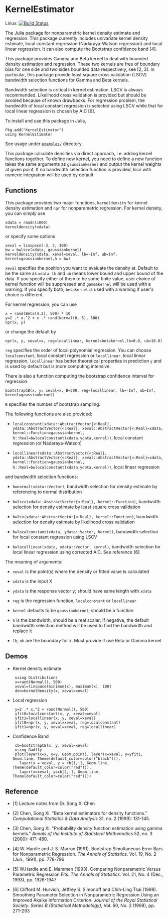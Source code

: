 # KernelEstimator

Linux: [![Build Status](https://travis-ci.org/panlanfeng/KernelEstimator.jl.svg?branch=master)](https://travis-ci.org/panlanfeng/KernelEstimator.jl)


The Julia package for nonparametric kernel density estimate and regression. This package currently includes univariate kernel density estimate, local constant regression (Nadaraya-Watson regression) and local linear regression. It can also compute the Bootstrap confidence band [4].

This package provides Gamma and Beta kernel to deal with bounded density estimation and regression. These two kernels are free of boundary bias for one side and two sides bounded data respectively, see [2, 3]. In particular, this package provide least square cross validation (LSCV) bandwidth selection functions for Gamma and Beta kernels.

Bandwidth selection is critical in kernel estimation. LSCV is always recommended. Likelihood cross validation is provided but should be avoided because of known drawbacks. For regression problem, the bandwidth of local constant regression is selected using LSCV while that for local linear regression is chosen by AIC [6].

To install and use this package in Julia,

	Pkg.add("KernelEstimator")
	using KernelEstimator

See usage under [`examples/`](examples/) directory.

This package calculate densities via direct approach, i.e. adding kernel functions together. To define new kernel, you need to define a new function takes the same arguments as `gaussiankernel` and output the kernel weights at given point. If no bandwidth selection function is provided, lscv with numeric integration will be used by default.

## Functions
This package provides two major functions, `kerneldensity` for kernel density estimation and `npr` for nonparametric regression. For kernel density, you can simply use

	xdata = randn(1000)
	kerneldensity(xdata)

or specify some options

	xeval = linspace(-3, 3, 100)
	bw = bwlscv(xdata, gaussiankernel)
	kerneldensity(xdata, xeval=xeval, lb=-Inf, ub=Inf, kernel=gaussiankernel,h = bw)

`xeval` specifies the position you want to evaluate the density at. Default to be the same as `xdata`. `lb` and `ub` means lower bound and upper bound of the data. If you specify either of them to be some finite value, user choice of kernel function will be suppressed and `gammakernel` will be used with a warning. If you specify both, `betakernel` is used with a warning if user's choice is different.

For kernel regression, you can use

	x = rand(Beta(4,2), 500) * 10
	y=2 .* x.^2 + x .* rand(Normal(0, 5), 500)
	npr(x, y)

or change the default by

	npr(x, y, xeval=x, reg=locallinear, kernel=betakernel,lb=0.0, ub=10.0)

`reg` specifies the order of local polynomial regression. You can choose `localconstant`, local constant regression or `locallinear`, local linear regression. `locallinear` has better theoretical properties in prediction `y` and is used by default but is more computing intensive.

There is also a function computing the bootstrap confidence interval for regression.

	bootstrapCB(x, y; xeval=x, B=500, reg=locallinear, lb=-Inf, ub=Inf, kernel=gaussiankernel)

`B` specifies the number of bootstrap sampling.

 The following functions are also provided:

 - `localconstant(xdata::AbstractVector{<:Real}, ydata::AbstractVector{<:Real}; xeval::AbstractVector{<:Real}=xdata, kernel::Function=gaussiankernel, h::Real=bwlocalconstant(xdata,ydata,kernel))`, local constant regression (or Nadaraya-Watson)

 - `locallinear(xdata::AbstractVector{<:Real}, ydata::AbstractVector{<:Real}; xeval::AbstractVector{<:Real}=xdata, kernel::Function=gaussiankernel, h::Real=bwlocalconstant(xdata,ydata,kernel))`,  local linear regression

and bandwidth selection functions:

 - `bwnormal(xdata::Vector)`, bandwidth selection for density estimate by referencing to normal distribution

 - `bwlscv(xdata::AbstractVector{<:Real}, kernel::Function)`, bandwidth selection for density estimate by least square cross validation

 - `bwlcv(xdata::AbstractVector{<:Real}, kernel::Function)`, bandwidth selection for density estimate by likelihood cross validation

 - `bwlocalconstant(xdata, ydata::Vector, kernel)`, bandwidth selection for local constant regression using LSCV

 - `bwlocallinear(xdata, ydata::Vector, kernel)`, bandwidth selection for local linear regression using corrected AIC. See reference [6]



The meaning of arguments:

 - `xeval` is the point(s) where the density or fitted value is calculated

 - `xdata` is the input X

 - `ydata` is the response vector y; should have same length with `xdata`

 - `reg` is the regression function, `localconstant` or `locallinear`

 - `kernel` defaults to be `gaussiankernel`; should be a function

 - `h` is the bandwidth, should be a real scalar; If negative, the default bandwidth selection method will be used to find the bandwidth and replace it

 - `lb`, `ub` are the boundary for x. Must provide if use Beta or Gamma kernel


## Demos

 - Kernel density estimate

	    using Distributions
	    x=rand(Normal(), 500)
	    xeval=linspace(minimum(x), maximum(x), 100)
	    den=kerneldensity(x, xeval=xeval)


 - Local regression

		y=2 .* x.^2 + rand(Normal(), 500)
		yfit0=localconstant(x, y, xeval=xeval)
		yfit1=locallinear(x, y, xeval=xeval)
		yfit0=npr(x, y, xeval=xeval, reg=localconstant)
		yfit1=npr(x, y, xeval=xeval, reg=locallinear)

 - Confidence Band

        cb=bootstrapCB(x, y, xeval=xeval)
        using Gadfly
        plot(layer(x=x, y=y, Geom.point), layer(x=xeval, y=yfit1, Geom.line, Theme(default_color=color("black"))),
          layer(x = xeval, y = cb[1,:], Geom.line, Theme(default_color=color("red"))),
          layer(x=xeval, y=cb[2,:], Geom.line, Theme(default_color=color("red"))))




## Reference

 - [1] Lecture notes from Dr. Song Xi Chen

 - [2] Chen, Song Xi. "Beta kernel estimators for density functions." _Computational Statistics & Data Analysis_ 31, no. 2 (1999): 131-145.

 - [3] Chen, Song Xi. "Probability density function estimation using gamma kernels." _Annals of the Institute of Statistical Mathematics_ 52, no. 3 (2000): 471-480.

 - [4] W. Hardle and J. S. Marron (1991). Bootstrap Simultaneous Error Bars for Nonparametric Regression. _The Annals of Statistics_. Vol. 19, No. 2 (Jun., 1991), pp. 778-796

 - [5] W.Hardle and E. Mammen (1993). Comparing Nonparametric Versus Parametric Regression Fits. _The Annals of Statistics_. Vol. 21, No. 4 (Dec., 1993), pp. 1926-1947

 -  [6] Clifford M. Hurvich, Jeffrey S. Simonoff and Chih-Ling Tsai (1998). Smoothing Parameter Selection in Nonparametric Regression Using an Improved Akaike Information Criterion. _Journal of the Royal Statistical Society. Series B (Statistical Methodology)_, Vol. 60, No. 2 (1998), pp. 271-293
